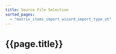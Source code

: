 ```yaml
---
title: Source File Selection
sorted_pages:
  - "matrix_items_import_wizard_import_type_ut"
---
```

# {{page.title}}
